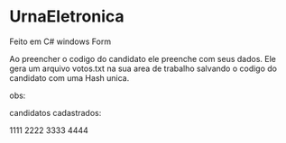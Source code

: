 # UrnaEletronica
Feito em C# windows Form


Ao preencher o codigo do candidato ele preenche com seus dados.
Ele gera um arquivo votos.txt na sua area de trabalho salvando o codigo do candidato com uma Hash unica.

obs:

candidatos cadastrados:

1111
2222
3333
4444
